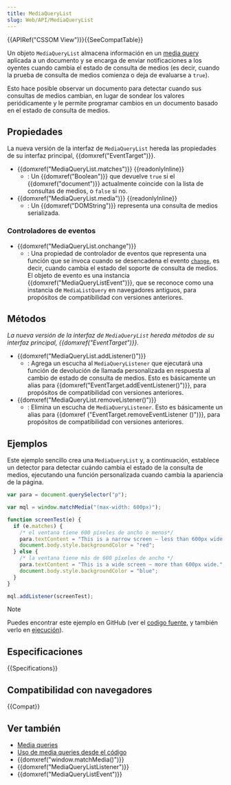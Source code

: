 ```yaml
---
title: MediaQueryList
slug: Web/API/MediaQueryList
---
```


{{APIRef("CSSOM View")}}{{SeeCompatTable}}

Un objeto `MediaQueryList` almacena información en un [media query](/es/docs/Web/CSS/CSS_media_queries) aplicada a un documento y se encarga de enviar notificaciones a los oyentes cuando cambia el estado de consulta de medios (es decir, cuando la prueba de consulta de medios comienza o deja de evaluarse a `true`).

Esto hace posible observar un documento para detectar cuando sus consultas de medios cambian, en lugar de sondear los valores periódicamente y le permite programar cambios en un documento basado en el estado de consulta de medios.

## Propiedades

La nueva versión de la interfaz de `MediaQueryList` hereda las propiedades de su interfaz principal, {{domxref("EventTarget")}}.

- {{domxref("MediaQueryList.matches")}} {{readonlyInline}}
  - : Un {{domxref("Boolean")}} que devuelve `true` si el
    {{domxref("document")}} actualmente coincide con la lista de consultas de medios, o `false` si no.
- {{domxref("MediaQueryList.media")}} {{readonlyInline}}
  - : Un {{domxref("DOMString")}} representa una consulta de medios serializada.

### Controladores de eventos

- {{domxref("MediaQueryList.onchange")}}
  - : Una propiedad de controlador de eventos que representa una función que se invoca cuando se desencadena el evento [`change`](/es/docs/Web/API/HTMLElement/change_event), es decir, cuando cambia el estado del soporte de consulta de medios. El objeto de evento es una instancia {{domxref("MediaQueryListEvent")}}, que se reconoce como una instancia de `MediaListQuery` en navegadores antiguos, para propósitos de compatibilidad con versiones anteriores.

## Métodos

_La nueva versión de la interfaz de `MediaQueryList` hereda métodos de su interfaz principal, {{domxref("EventTarget")}}._

- {{domxref("MediaQueryList.addListener()")}}
  - : Agrega un escucha al `MediaQueryListener` que ejecutará una función de devolución de llamada personalizada en respuesta al cambio de estado de consulta de medios. Esto es básicamente un alias para {{domxref("EventTarget.addEventListener()")}}, para propósitos de compatibilidad con versiones anteriores.
- {{domxref("MediaQueryList.removeListener()")}}
  - : Elimina un escucha de `MediaQueryListener`. Esto es básicamente un alias para {{domxref ("EventTarget.removeEventListener ()")}}, para propósitos de compatibilidad con versiones anteriores.

<!---->

## Ejemplos

Este ejemplo sencillo crea una `MediaQueryList` y, a continuación, establece un detector para detectar cuándo cambia el estado de la consulta de medios, ejecutando una función personalizada cuando cambia la apariencia de la página.

```js
var para = document.querySelector("p");

var mql = window.matchMedia("(max-width: 600px)");

function screenTest(e) {
  if (e.matches) {
    /* el ventana tiene 600 píxeles de ancho o menos*/
    para.textContent = "This is a narrow screen — less than 600px wide.";
    document.body.style.backgroundColor = "red";
  } else {
    /* la ventana tiene más de 600 píxeles de ancho */
    para.textContent = "This is a wide screen — more than 600px wide.";
    document.body.style.backgroundColor = "blue";
  }
}

mql.addListener(screenTest);
```

> [!NOTE]
> Puedes encontrar este ejemplo en GitHub (ver el [codigo fuente](https://github.com/mdn/dom-examples/blob/master/mediaquerylist/index.html), y también verlo en [ejecución](https://mdn.github.io/dom-examples/mediaquerylist/index.html)).

## Especificaciones

{{Specifications}}

## Compatibilidad con navegadores

{{Compat}}

## Ver también

- [Media queries](/es/docs/Web/CSS/CSS_media_queries/Using_media_queries)
- [Uso de media queries desde el código](/es/docs/Web/CSS/CSS_media_queries/Testing_media_queries)
- {{domxref("window.matchMedia()")}}
- {{domxref("MediaQueryListListener")}}
- {{domxref("MediaQueryListEvent")}}
